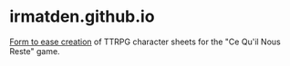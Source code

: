 # irmatden.github.io

[Form to ease creation](./cqnr) of TTRPG character sheets for the "Ce Qu'il Nous Reste" game.


